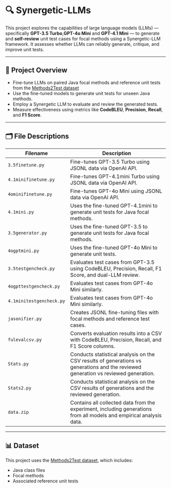 # 🔍 Synergetic-LLMs

This project explores the capabilities of large language models (LLMs) — specifically **GPT-3.5 Turbo**,**GPT-4o Mini** and **GPT-4.1 Mini** — to generate and **self-review** unit test cases for focal methods using a Synergetic-LLM framework. It assesses whether LLMs can reliably generate, critique, and improve unit tests.

---

## 🧠 Project Overview

- Fine-tune LLMs on paired Java focal methods and reference unit tests from the [Methods2Test dataset](https://github.com/microsoft/methods2test)
- Use the fine-tuned models to generate unit tests for unseen Java methods.
- Employ a Synergetic LLM to evaluate and review the generated tests.
- Measure effectiveness using metrics like **CodeBLEU**, **Precision**, **Recall**, and **F1 Score**.

---

## 🗂️ File Descriptions

| Filename                | Description |
|-------------------------|-------------|
| `3.5finetune.py`        | Fine-tunes GPT-3.5 Turbo using JSONL data via OpenAI API. |
| `4.1minifinetune.py`    | Fine-tunes GPT-4.1mini Turbo using JSONL data via OpenAI API. |
| `4ominifinetune.py`     | Fine-tunes GPT-4o Mini using JSONL data via OpenAI API. |
| `4.1mini.py`            | Uses the fine-tuned GPT-4.1mini to generate unit tests for Java focal methods. |
| `3.5generator.py`       | Uses the fine-tuned GPT-3.5 to generate unit tests for Java focal methods. |
| `4ogptmini.py`          | Uses the fine-tuned GPT-4o Mini to generate unit tests. |
| `3.5testgencheck.py`    | Evaluates test cases from GPT-3.5 using CodeBLEU, Precision, Recall, F1 Score, and dual-LLM review. |
| `4ogpttestgencheck.py`  | Evaluates test cases from GPT-4o Mini similarly. |
| `4.1minitestgencheck.py`| Evaluates test cases from GPT-4o Mini similarly. |
| `jasonifier.py`         | Creates JSONL fine-tuning files with focal methods and reference test cases. |
| `fulevalcsv.py`         | Converts evaluation results into a CSV with CodeBLEU, Precision, Recall, and F1 Score columns. |
| `Stats.py`              | Conducts statistical analysis on the CSV results of generations vs generations and the reviewed generation vs reviewed generation. |
| `Stats2.py`             | Conducts statistical analysis on the CSV results of generations and the reviewed generation. |
| `data.zip`              | Contains all collected data from the experiment, including generations from all models and empirical analysis data. |

---

## 📊 Dataset

This project uses the [Methods2Test dataset](https://github.com/Software-Systems-Lab/Methods2Test), which includes:
- Java class files
- Focal methods
- Associated reference unit tests
